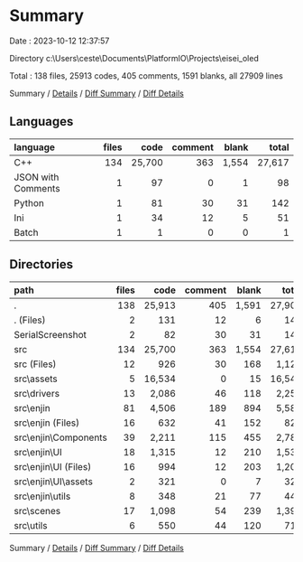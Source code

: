 # Summary

Date : 2023-10-12 12:37:57

Directory c:\\Users\\ceste\\Documents\\PlatformIO\\Projects\\eisei_oled

Total : 138 files,  25913 codes, 405 comments, 1591 blanks, all 27909 lines

Summary / [Details](details.md) / [Diff Summary](diff.md) / [Diff Details](diff-details.md)

## Languages
| language | files | code | comment | blank | total |
| :--- | ---: | ---: | ---: | ---: | ---: |
| C++ | 134 | 25,700 | 363 | 1,554 | 27,617 |
| JSON with Comments | 1 | 97 | 0 | 1 | 98 |
| Python | 1 | 81 | 30 | 31 | 142 |
| Ini | 1 | 34 | 12 | 5 | 51 |
| Batch | 1 | 1 | 0 | 0 | 1 |

## Directories
| path | files | code | comment | blank | total |
| :--- | ---: | ---: | ---: | ---: | ---: |
| . | 138 | 25,913 | 405 | 1,591 | 27,909 |
| . (Files) | 2 | 131 | 12 | 6 | 149 |
| SerialScreenshot | 2 | 82 | 30 | 31 | 143 |
| src | 134 | 25,700 | 363 | 1,554 | 27,617 |
| src (Files) | 12 | 926 | 30 | 168 | 1,124 |
| src\\assets | 5 | 16,534 | 0 | 15 | 16,549 |
| src\\drivers | 13 | 2,086 | 46 | 118 | 2,250 |
| src\\enjin | 81 | 4,506 | 189 | 894 | 5,589 |
| src\\enjin (Files) | 16 | 632 | 41 | 152 | 825 |
| src\\enjin\\Components | 39 | 2,211 | 115 | 455 | 2,781 |
| src\\enjin\\UI | 18 | 1,315 | 12 | 210 | 1,537 |
| src\\enjin\\UI (Files) | 16 | 994 | 12 | 203 | 1,209 |
| src\\enjin\\UI\\assets | 2 | 321 | 0 | 7 | 328 |
| src\\enjin\\utils | 8 | 348 | 21 | 77 | 446 |
| src\\scenes | 17 | 1,098 | 54 | 239 | 1,391 |
| src\\utils | 6 | 550 | 44 | 120 | 714 |

Summary / [Details](details.md) / [Diff Summary](diff.md) / [Diff Details](diff-details.md)